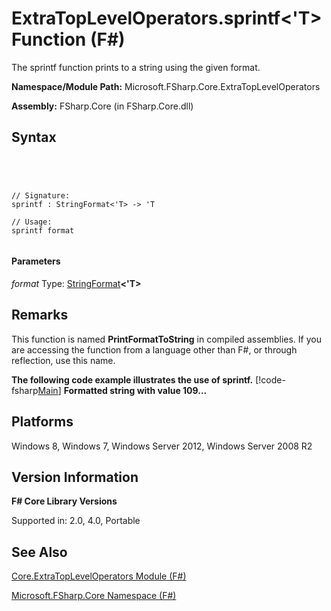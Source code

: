 # ExtraTopLevelOperators.sprintf<'T> Function (F#)

The sprintf function prints to a string using the given format.

**Namespace/Module Path:** Microsoft.FSharp.Core.ExtraTopLevelOperators

**Assembly:** FSharp.Core (in FSharp.Core.dll)


## Syntax



```




// Signature:
sprintf : StringFormat<'T> -> 'T

// Usage:
sprintf format


```





#### Parameters
*format*
Type: [StringFormat](http://msdn.microsoft.com/en-us/library/4226a2e7-9ebc-466f-8547-da79f0b05cd1)**&lt;'T&gt;**




## Remarks
This function is named **PrintFormatToString** in compiled assemblies. If you are accessing the function from a language other than F#, or through reflection, use this name.

**The following code example illustrates the use of sprintf.**
[!code-fsharp[Main](snippets/fscorelib2/snippet10.fs)]
**Formatted string with value 109...**
## Platforms
Windows 8, Windows 7, Windows Server 2012, Windows Server 2008 R2


## Version Information
**F# Core Library Versions**

Supported in: 2.0, 4.0, Portable




## See Also
[Core.ExtraTopLevelOperators Module &#40;F&#35;&#41;](Core.ExtraTopLevelOperators-Module-%5BFSharp%5D.md)

[Microsoft.FSharp.Core Namespace &#40;F&#35;&#41;](Microsoft.FSharp.Core-Namespace-%5BFSharp%5D.md)

